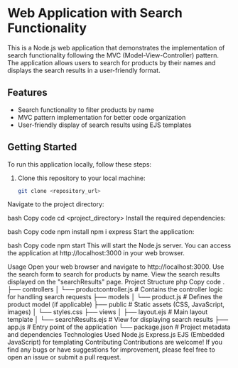 # Web Application with Search Functionality

This is a Node.js web application that demonstrates the implementation of search functionality following the MVC (Model-View-Controller) pattern. The application allows users to search for products by their names and displays the search results in a user-friendly format.

## Features

- Search functionality to filter products by name
- MVC pattern implementation for better code organization
- User-friendly display of search results using EJS templates

## Getting Started

To run this application locally, follow these steps:

1. Clone this repository to your local machine:

   ```bash
   git clone <repository_url>
Navigate to the project directory:

bash
Copy code
cd <project_directory>
Install the required dependencies:

bash
Copy code
npm install
npm i express
Start the application:

bash
Copy code
npm start
This will start the Node.js server. You can access the application at http://localhost:3000 in your web browser.

Usage
Open your web browser and navigate to http://localhost:3000.
Use the search form to search for products by name.
View the search results displayed on the "searchResults" page.
Project Structure
php
Copy code
.
├── controllers
│   └── productcontroller.js    # Contains the controller logic for handling search requests
├── models
│   └── product.js               # Defines the product model (if applicable)
├── public                      # Static assets (CSS, JavaScript, images)
│   └── styles.css
├── views
│   ├── layout.ejs              # Main layout template
│   └── searchResults.ejs       # View for displaying search results
├── app.js                      # Entry point of the application
└── package.json                # Project metadata and dependencies
Technologies Used
Node.js
Express.js
EJS (Embedded JavaScript) for templating
Contributing
Contributions are welcome! If you find any bugs or have suggestions for improvement, please feel free to open an issue or submit a pull request.
